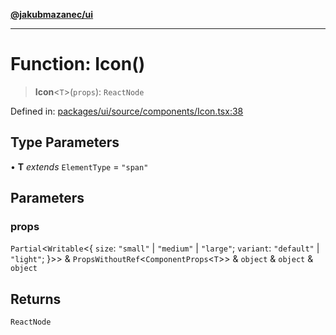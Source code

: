 [**@jakubmazanec/ui**](../README.md)

---

# Function: Icon()

> **Icon**\<`T`\>(`props`): `ReactNode`

Defined in:
[packages/ui/source/components/Icon.tsx:38](https://github.com/jakubmazanec/tools/blob/797379ce98752dc838b82c8398e04d90c58ce9e7/packages/ui/source/components/Icon.tsx#L38)

## Type Parameters

• **T** _extends_ `ElementType` = `"span"`

## Parameters

### props

`Partial`\<`Writable`\<\{ `size`: `"small"` \| `"medium"` \| `"large"`; `variant`: `"default"` \|
`"light"`; \}\>\> & `PropsWithoutRef`\<`ComponentProps`\<`T`\>\> & `object` & `object` & `object`

## Returns

`ReactNode`
